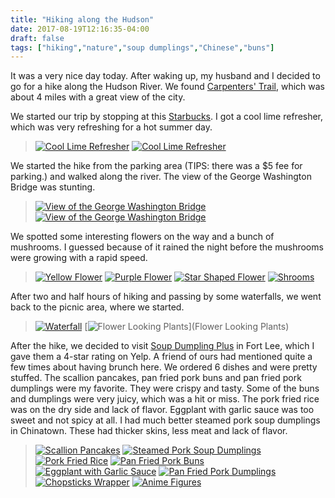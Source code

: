 ```yaml
---
title: "Hiking along the Hudson"
date: 2017-08-19T12:16:35-04:00
draft: false
tags: ["hiking","nature","soup dumplings","Chinese","buns"]
---
```


<!--display-img: https://goo.gl/KfUCtn-->


It was a very nice day today. After waking up, my husband and I decided to go for a hike along the Hudson River. We found [Carpenters' Trail](https://goo.gl/FrWpAh), which was about 4 miles with a great view of the city.

We started our trip by stopping at this [Starbucks](https://goo.gl/3ML13A). I got a cool lime refresher, which was very refreshing for a hot summer day.

> [![Cool Lime Refresher](https://goo.gl/KfUCtn "Cool Lime Refresher")](https://goo.gl/o3ut2k) [![Cool Lime Refresher](https://goo.gl/XzP5mM "Cool Lime Refresher")](https://goo.gl/ovEfWq)

We started the hike from the parking area (TIPS: there was a $5 fee for parking.) and walked along the river. The view of the George Washington Bridge was stunting.

> [![View of the George Washington Bridge](https://goo.gl/fYeD9H "View of the George Washington Bridge")](https://goo.gl/h2jnEK) [![View of the George Washington Bridge](https://goo.gl/rfPHNc "View of the George Washington Bridge")](https://goo.gl/LD5Wub)

We spotted some interesting flowers on the way and a bunch of mushrooms. I guessed because of it rained the night before the mushrooms were growing with a rapid speed.

> [![Yellow Flower](https://goo.gl/M11yCF "Yellow Flower")](https://goo.gl/txvw4T) [![Purple Flower](https://goo.gl/x23eFf "Purple Flower")](https://goo.gl/q2TPmK) [![Star Shaped Flower](https://goo.gl/qCF3p3 "Star Shaped Flower")](https://goo.gl/x3gfNi) [![Shrooms](https://goo.gl/wdgarf "Shrooms")](https://goo.gl/4WN4Cr)

After two and half hours of hiking and passing by some waterfalls, we went back to the picnic area, where we started.

> [![Waterfall](https://goo.gl/o7RQU3 "Waterfall")](https://goo.gl/X4caje) [![Flower Looking Plants](https://goo.gl/8REUMj "Flower Looking Plants")](Flower Looking Plants)

After the hike, we decided to visit [Soup Dumpling Plus](https://goo.gl/v4wv1T) in Fort Lee, which I gave them a 4-star rating on Yelp. A friend of ours had mentioned quite a few times about having brunch here. We ordered 6 dishes and were pretty stuffed. The scallion pancakes, pan fried pork buns and pan fried pork dumplings were my favorite. They were crispy and tasty. Some of the buns and dumplings were very juicy, which was a hit or miss. The pork fried rice was on the dry side and lack of flavor. Eggplant with garlic sauce was too sweet and not spicy at all. I had much better steamed pork soup dumplings in Chinatown. These had thicker skins, less meat and lack of flavor.

> [![Scallion Pancakes](https://goo.gl/LL65iy "Scallion Pancakes")](https://goo.gl/PPqnDX) [![Steamed Pork Soup Dumplings](https://goo.gl/Rjz1NC "Steamed Pork Soup Dumplings")](https://goo.gl/htG1t7) [![Pork Fried Rice](https://goo.gl/mwUUw8 "Pork Fried Rice")](https://goo.gl/Pqbg3j) [![Pan Fried Pork Buns](https://goo.gl/Hz3izf "Pan Fried Pork Buns")](https://goo.gl/3yYGQJ) [![Eggplant with Garlic Sauce](https://goo.gl/GKvxpU "Eggplant with Garlic Sauce")](https://goo.gl/wG5ckA) [![Pan Fried Pork Dumplings](https://goo.gl/RbQMmq "Pan Fried Pork Dumplings")](https://goo.gl/tnLa9h) [![Chopsticks Wrapper](https://goo.gl/CXRjtd "Chopsticks Wrapper")](https://goo.gl/TpUXwP) [![Anime Figures](https://goo.gl/T5CuVQ "Anime Figures")](https://goo.gl/15w4TX)
